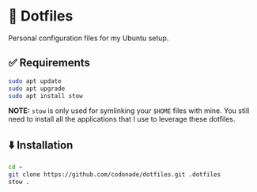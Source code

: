 # 🎨 Dotfiles

Personal configuration files for my Ubuntu setup.

## ✅ Requirements

```zsh
sudo apt update
sudo apt upgrade
sudo apt install stow
```

**NOTE:** `stow` is only used for symlinking your `$HOME` files with mine. You
still need to install all the applications that I use to leverage these dotfiles.

## ⬇️ Installation

```zsh
cd ~
git clone https://github.com/codonade/dotfiles.git .dotfiles
stow .
```
